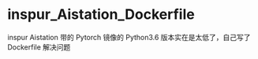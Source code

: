 # inspur_Aistation_Dockerfile

inspur Aistation 带的 Pytorch 镜像的 Python3.6 版本实在是太低了，自己写了 Dockerfile 解决问题
